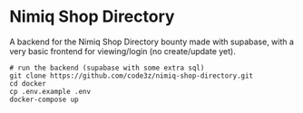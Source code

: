 # Nimiq Shop Directory

A backend for the Nimiq Shop Directory bounty made with supabase, with a very basic frontend for viewing/login (no create/update yet).

```
# run the backend (supabase with some extra sql)
git clone https://github.com/code3z/nimiq-shop-directory.git
cd docker
cp .env.example .env
docker-compose up
```
